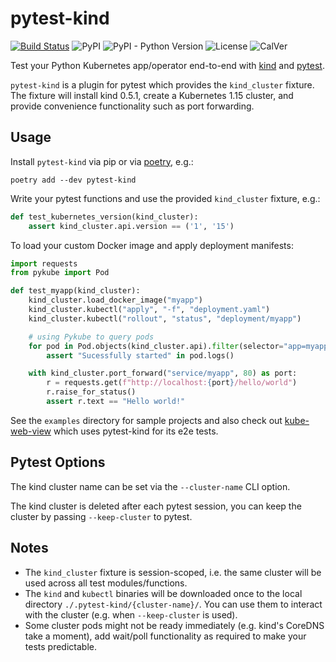 # pytest-kind

[![Build Status](https://travis-ci.com/hjacobs/pytest-kind.svg?branch=master)](https://travis-ci.com/hjacobs/pytest-kind)
![PyPI](https://img.shields.io/pypi/v/pytest-kind)
![PyPI - Python Version](https://img.shields.io/pypi/pyversions/pytest-kind)
![License](https://img.shields.io/github/license/hjacobs/pytest-kind)
![CalVer](https://img.shields.io/badge/calver-YY.MM.MICRO-22bfda.svg)

Test your Python Kubernetes app/operator end-to-end with [kind](https://kind.sigs.k8s.io/) and [pytest](https://pytest.org).

`pytest-kind` is a plugin for pytest which provides the `kind_cluster` fixture.
The fixture will install kind 0.5.1, create a Kubernetes 1.15 cluster, and provide convenience functionality such as port forwarding.

## Usage

Install `pytest-kind` via pip or via [poetry](https://poetry.eustace.io/), e.g.:

```
poetry add --dev pytest-kind
```

Write your pytest functions and use the provided `kind_cluster` fixture, e.g.:

```python
def test_kubernetes_version(kind_cluster):
    assert kind_cluster.api.version == ('1', '15')
```

To load your custom Docker image and apply deployment manifests:

```python
import requests
from pykube import Pod

def test_myapp(kind_cluster):
    kind_cluster.load_docker_image("myapp")
    kind_cluster.kubectl("apply", "-f", "deployment.yaml")
    kind_cluster.kubectl("rollout", "status", "deployment/myapp")

    # using Pykube to query pods
    for pod in Pod.objects(kind_cluster.api).filter(selector="app=myapp"):
        assert "Sucessfully started" in pod.logs()

    with kind_cluster.port_forward("service/myapp", 80) as port:
        r = requests.get(f"http://localhost:{port}/hello/world")
        r.raise_for_status()
        assert r.text == "Hello world!"
```

See the `examples` directory for sample projects and also check out [kube-web-view](https://codeberg.org/hjacobs/kube-web-view) which uses pytest-kind for its e2e tests.

## Pytest Options

The kind cluster name can be set via the `--cluster-name` CLI option.

The kind cluster is deleted after each pytest session, you can keep the cluster by passing `--keep-cluster` to pytest.

## Notes

* The `kind_cluster` fixture is session-scoped, i.e. the same cluster will be used across all test modules/functions.
* The `kind` and `kubectl` binaries will be downloaded once to the local directory `./.pytest-kind/{cluster-name}/`. You can use them to interact with the cluster (e.g. when `--keep-cluster` is used).
* Some cluster pods might not be ready immediately (e.g. kind's CoreDNS take a moment), add wait/poll functionality as required to make your tests predictable.
